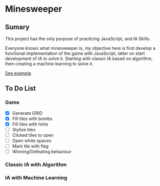 # Minesweeper

## Sumary

This project has the only purpose of practicing JavaScript, and IA Skills.

Everyone knows what minesweeper is, my objective here is first develop a functional implementation of the game with JavaScript, latter on start development of IA to solve it. Starting with classic IA based on algorithm, then creating a machine learning to solve it.

[See example](https://ruivalim.github.io/minesweeper/example/)

## To Do List

### Game

- [X] Generate GRID
- [X] Fill tiles with bombs
- [X] Fill tiles with hints
- [ ] Stylize tiles
- [ ] Clicked tiles to open
- [ ] Open white spaces
- [ ] Mark tile with flag
- [ ] Winning/Defeating behaviour

### Classic IA with Algorithm

### IA with Machine Learning
